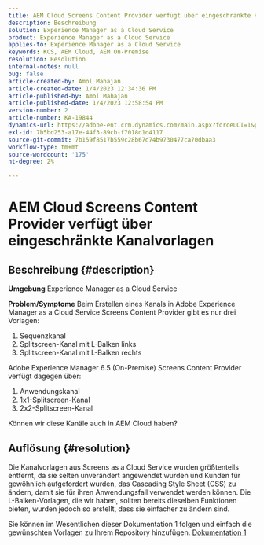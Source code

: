 ```yaml
---
title: AEM Cloud Screens Content Provider verfügt über eingeschränkte Kanalvorlagen
description: Beschreibung
solution: Experience Manager as a Cloud Service
product: Experience Manager as a Cloud Service
applies-to: Experience Manager as a Cloud Service
keywords: KCS, AEM Cloud, AEM On-Premise
resolution: Resolution
internal-notes: null
bug: false
article-created-by: Amol Mahajan
article-created-date: 1/4/2023 12:34:36 PM
article-published-by: Amol Mahajan
article-published-date: 1/4/2023 12:58:54 PM
version-number: 2
article-number: KA-19844
dynamics-url: https://adobe-ent.crm.dynamics.com/main.aspx?forceUCI=1&pagetype=entityrecord&etn=knowledgearticle&id=2c06cc21-2c8c-ed11-81ad-6045bd0061cb
exl-id: 7b5bd253-a17e-44f3-89cb-f7018d1d4117
source-git-commit: 7b159f8517b559c28b67d74b9730477ca70dbaa3
workflow-type: tm+mt
source-wordcount: '175'
ht-degree: 2%

---
```


# AEM Cloud Screens Content Provider verfügt über eingeschränkte Kanalvorlagen

## Beschreibung {#description}

<b>Umgebung</b>
Experience Manager as a Cloud Service


<b>Problem/Symptome</b>
Beim Erstellen eines Kanals in Adobe Experience Manager as a Cloud Service Screens Content Provider gibt es nur drei Vorlagen:

1. Sequenzkanal
2. Splitscreen-Kanal mit L-Balken links
3. Splitscreen-Kanal mit L-Balken rechts




Adobe Experience Manager 6.5 (On-Premise) Screens Content Provider verfügt dagegen über:

1. Anwendungskanal
2. 1x1-Splitscreen-Kanal
3. 2x2-Splitscreen-Kanal


Können wir diese Kanäle auch in AEM Cloud haben?


## Auflösung {#resolution}


Die Kanalvorlagen aus Screens as a Cloud Service wurden größtenteils entfernt, da sie selten unverändert angewendet wurden und Kunden für gewöhnlich aufgefordert wurden, das Cascading Style Sheet (CSS) zu ändern, damit sie für ihren Anwendungsfall verwendet werden können.
Die L-Balken-Vorlagen, die wir haben, sollten bereits dieselben Funktionen bieten, wurden jedoch so erstellt, dass sie einfacher zu ändern sind.

Sie können im Wesentlichen dieser Dokumentation 1 folgen und einfach die gewünschten Vorlagen zu Ihrem Repository hinzufügen.
[Dokumentation 1](https://experienceleague.adobe.com/docs/experience-manager-screens/user-guide/developing/creating-custom-templates-multizone-layouts.html?lang=en)
